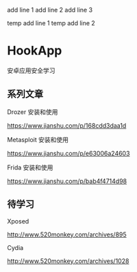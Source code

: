 add line 1
add line 2
add line 3


temp add line 1
temp add line 2
# HookApp

安卓应用安全学习

## 系列文章

Drozer 安装和使用

https://www.jianshu.com/p/168cdd3daa1d



Metasploit 安装和使用

https://www.jianshu.com/p/e63006a24603


Frida 安装和使用

https://www.jianshu.com/p/bab4f4714d98


## 待学习

Xposed 

http://www.520monkey.com/archives/895

Cydia

http://www.520monkey.com/archives/1028
